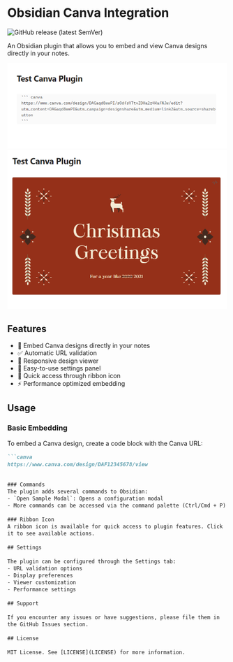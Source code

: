 # Obsidian Canva Integration

![GitHub release (latest SemVer)](https://img.shields.io/github/v/release/yourusername/obsidian-canva-plugin?style=for-the-badge&sort=semver)

An Obsidian plugin that allows you to embed and view Canva designs directly in your notes.

![Screenshot 2025-01-12 152629.png](image/Screenshot%202025-01-12%20152629.png)
![Screenshot 2025-01-12 152615.png](image/Screenshot%202025-01-12%20152615.png)


## Features

- 🎨 Embed Canva designs directly in your notes
- ✅ Automatic URL validation
- 📱 Responsive design viewer
- 🔧 Easy-to-use settings panel
- 🎯 Quick access through ribbon icon
- ⚡ Performance optimized embedding

## Usage

### Basic Embedding
To embed a Canva design, create a code block with the Canva URL:

```markdown
```canva
https://www.canva.com/design/DAF12345678/view
```
```

### Commands
The plugin adds several commands to Obsidian:
- `Open Sample Modal`: Opens a configuration modal
- More commands can be accessed via the command palette (Ctrl/Cmd + P)

### Ribbon Icon
A ribbon icon is available for quick access to plugin features. Click it to see available actions.

## Settings

The plugin can be configured through the Settings tab:
- URL validation options
- Display preferences
- Viewer customization
- Performance settings

## Support

If you encounter any issues or have suggestions, please file them in the GitHub Issues section.

## License

MIT License. See [LICENSE](LICENSE) for more information.
